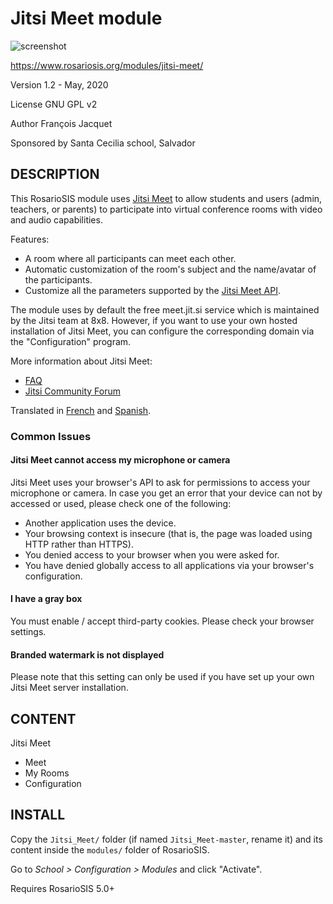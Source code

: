 Jitsi Meet module
=================

![screenshot](https://gitlab.com/francoisjacquet/Jitsi_Meet/raw/master/screenshot.png?inline=false)

https://www.rosariosis.org/modules/jitsi-meet/

Version 1.2 - May, 2020

License GNU GPL v2

Author François Jacquet

Sponsored by Santa Cecilia school, Salvador

DESCRIPTION
-----------
This RosarioSIS module uses [Jitsi Meet](https://jitsi.org/jitsi-meet/) to allow students and users (admin, teachers, or parents) to participate into virtual conference rooms with video and audio capabilities.

Features:
- A room where all participants can meet each other.
- Automatic customization of the room's subject and the name/avatar of the participants.
- Customize all the parameters supported by the [Jitsi Meet API](https://github.com/jitsi/jitsi-meet/blob/master/doc/api.md).

The module uses by default the free meet.jit.si service which is maintained by the Jitsi team at 8x8. However, if you want to use your own hosted installation of Jitsi Meet, you can configure the corresponding domain via the "Configuration" program.

More information about Jitsi Meet:
- [FAQ](https://jitsi.org/user-faq)
- [Jitsi Community Forum](https://community.jitsi.org/)

Translated in [French](https://www.rosariosis.org/fr/modules/jitsi-meet/) and [Spanish](https://www.rosariosis.org/es/modules/jitsi-meet/).

### Common Issues

#### Jitsi Meet cannot access my microphone or camera

Jitsi Meet uses your browser's API to ask for permissions to access your microphone or camera. In case you get an error that your device can not by accessed or used, please check one of the following:

- Another application uses the device.
- Your browsing context is insecure (that is, the page was loaded using HTTP rather than HTTPS).
- You denied access to your browser when you were asked for.
- You have denied globally access to all applications via your browser's configuration.

#### I have a gray box

You must enable / accept third-party cookies. Please check your browser settings.

#### Branded watermark is not displayed

Please note that this setting can only be used if you have set up your own Jitsi Meet server installation.


CONTENT
-------

Jitsi Meet
- Meet
- My Rooms
- Configuration

INSTALL
-------
Copy the `Jitsi_Meet/` folder (if named `Jitsi_Meet-master`, rename it) and its content inside the `modules/` folder of RosarioSIS.

Go to _School > Configuration > Modules_ and click "Activate".

Requires RosarioSIS 5.0+

